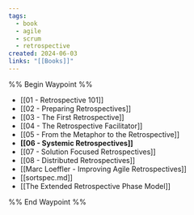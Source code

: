 ```yaml
---
tags:
  - book
  - agile
  - scrum
  - retrospective
created: 2024-06-03
links: "[[Books]]"
---
```


%% Begin Waypoint %%
- [[01 - Retrospective 101]]
- [[02 - Preparing Retrospectives]]
- [[03 - The First Retrospective]]
- [[04 - The Retrospective Facilitator]]
- [[05 - From the Metaphor to the Retrospective]]
- **[[06 - Systemic Retrospectives]]**
- [[07 - Solution Focused Retrospectives]]
- [[08 - Distributed Retrospectives]]
- [[Marc Loeffler - Improving Agile Retrospectives]]
- [[sortspec.md]]
- [[The Extended Retrospective Phase Model]]

%% End Waypoint %%
